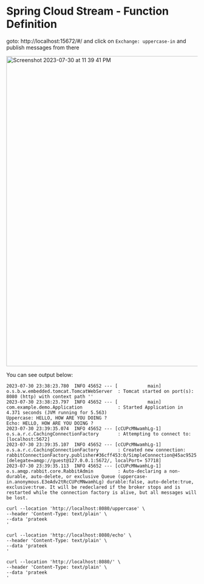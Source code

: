 # Spring Cloud Stream - Function Definition


goto: http://localhost:15672/#/ and click on `Exchange: uppercase-in` and publish messages from there


<img width="815" alt="Screenshot 2023-07-30 at 11 39 41 PM" src="https://github.com/javaHelper/spring-cloud-stream-self-learning/assets/54174687/cac4be19-7564-42a4-a8d9-7d1bbf932ebc">

You can see output below:

```
2023-07-30 23:38:23.780  INFO 45652 --- [           main] o.s.b.w.embedded.tomcat.TomcatWebServer  : Tomcat started on port(s): 8080 (http) with context path ''
2023-07-30 23:38:23.797  INFO 45652 --- [           main] com.example.demo.Application             : Started Application in 4.371 seconds (JVM running for 5.563)
Uppercase: HELLO, HOW ARE YOU DOING ?
Echo: HELLO, HOW ARE YOU DOING ?
2023-07-30 23:39:35.074  INFO 45652 --- [cCUPcMNwamhLg-1] o.s.a.r.c.CachingConnectionFactory       : Attempting to connect to: [localhost:5672]
2023-07-30 23:39:35.107  INFO 45652 --- [cCUPcMNwamhLg-1] o.s.a.r.c.CachingConnectionFactory       : Created new connection: rabbitConnectionFactory.publisher#36cff453:0/SimpleConnection@45ac9525 [delegate=amqp://guest@127.0.0.1:5672/, localPort= 57718]
2023-07-30 23:39:35.113  INFO 45652 --- [cCUPcMNwamhLg-1] o.s.amqp.rabbit.core.RabbitAdmin         : Auto-declaring a non-durable, auto-delete, or exclusive Queue (uppercase-in.anonymous.E3eAdv2tRcCUPcMNwamhLg) durable:false, auto-delete:true, exclusive:true. It will be redeclared if the broker stops and is restarted while the connection factory is alive, but all messages will be lost.

```


```
curl --location 'http://localhost:8080/uppercase' \
--header 'Content-Type: text/plain' \
--data 'prateek
'
```



```
curl --location 'http://localhost:8080/echo' \
--header 'Content-Type: text/plain' \
--data 'prateek
'
```


```
curl --location 'http://localhost:8080/' \
--header 'Content-Type: text/plain' \
--data 'prateek
'
```
